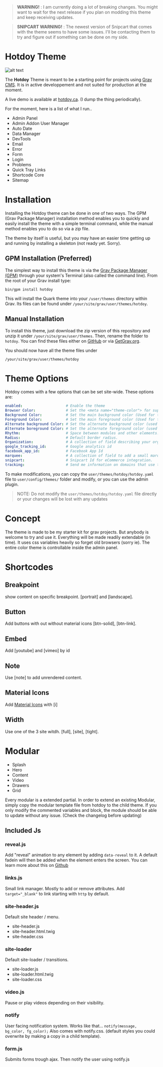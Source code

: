 > **WARNING!** : I am currently doing a lot of breaking changes. You might want to wait for the next release if you plan on modding this theme and keep receiving updates.

> **SNIPCART WARNING!** : The newest version of Snipcart that comes with the theme seems to have some issues. I'll be contacting them  to try and figure out if something can be done on my side.

# Hotdoy Theme

![alt text](https://raw.githubusercontent.com/hotdoy/grav-theme-hotdoy/master/screenshot.jpg)

The **Hotdoy** Theme is meant to be a starting point for projects using [Grav CMS](http://github.com/getgrav/grav).
It is in active developpement and not suited for production at the moment.

A live demo is available at [hotdoy.ca](https://hotdoy.ca). (I dump the thing periodically).

For the moment, here is a list of what I run..
* Admin Panel
* Admin Addon User Manager
* Auto Date
* Data Manager
* DevTools
* Email
* Error
* Form
* Login
* Problems
* Quick Tray Links
* Shortcode Core
* Sitemap

# Installation
Installing the Hotdoy theme can be done in one of two ways. The GPM (Grav Package Manager) installation method enables you to quickly and easily install the theme with a simple terminal command, while the manual method enables you to do so via a zip file.

The theme by itself is useful, but you may have an easier time getting up and running by installing a skeleton (not ready yet. Sorry).

## GPM Installation (Preferred)

The simplest way to install this theme is via the [Grav Package Manager (GPM)](http://learn.getgrav.org/advanced/grav-gpm) through your system's Terminal (also called the command line).  From the root of your Grav install type:

    bin/gpm install hotdoy

This will install the Quark theme into your `/user/themes` directory within Grav. Its files can be found under `/your/site/grav/user/themes/hotdoy`.

## Manual Installation

To install this theme, just download the zip version of this repository and unzip it under `/your/site/grav/user/themes`. Then, rename the folder to `hotdoy`. You can find these files either on [GitHub](https://github.com/getgrav/grav-theme-hotdoy) or via [GetGrav.org](http://getgrav.org/downloads/themes).

You should now have all the theme files under

    /your/site/grav/user/themes/hotdoy

# Theme Options

Hotdoy comes with a few options that can be set site-wide.  These options are:

```yaml
enabled:                    # Enable the theme
Browser Color:              # Set the <meta name="theme-color"> for supported browsers.
Background Color:           # Set the main background color (Used for text, modules and other non-interactive elements).
Foreground Color:           # Set the main foreground color (Used for text, modules and other non-interactive elements).
Alternate background Color: # Set the alternate background color (used in buttons, link and other interactive elements).
Alternate boreground Color: # Set the alternate foreground color (used in buttons, link and other interactive elements).
Rhythm:                     # Space between modules and other elements.
Radius:                     # Default border radius.
Organization:               # A collection of field describing your organization (generate schema).
google_tracking_id:         # Google analytics id
facebook_app_id:            # Facebook App Id
marquee:                    # A collection of field to add a small marquee at the top of every page.
snipcart:                   # Snipcart Id for eCommerce integration.
tracking:                   # Send me information on domains that use the theme so I know what not to break.
```

To make modifications, you can copy the `user/themes/hotdoy/hotdoy.yaml` file to `user/config/themes/` folder and modify, or you can use the admin plugin.

> NOTE: Do not modify the `user/themes/hotdoy/hotdoy.yaml` file directly or your changes will be lost with any updates

# Concept
The theme is made to be my starter kit for grav projects. But anybody is welcome to try and use it.
Everything will be made readily extendable (in time). It uses css variables heavily so forget old browsers (sorry ie).
The entire color theme is controllable inside the admin panel.

# Shortcodes

## Breakpoint
show content on specific breakpoint.
[portrait] and [landscape].

## Button
Add buttons with out without material icons
[btn-solid], [btn-link].

## Embed
Add [youtube] and [vimeo] by id

## Note
Use [note] to add unrendered content.

## Material Icons
Add [Material Icons](https://material.io/resources/icons/) with [i]

## Width
Use one of the 3 site witdh. [full], [site], [tight].

# Modular
* Splash
* Hero
* Content
* Video
* Drawers
* Grid

Every modular is a extended partial. In order to extend an existing Modular, simply copy the modular template file from hotdoy to the child theme. 
If you only modify the commented variables and block, the module should be able to update without any issue. (Check the changelog before updating)

## Included Js

### reveal.js
Add "reveal" animation to any element by adding ```data-reveal``` to it.
A default fadein will then be added when the element enters the screen.
You can learn more about this on [Github](https://github.com/hotdoy/reveal.js/blob/master/README.md) 

### links.js
Small link manager. Mostly to add or remove attributes.
Add ```target="_blank"``` to link starting with ```http``` by default.

### site-header.js
Default site header / menu.
* site-header.js
* site-header.html.twig
* site-header.css

### site-loader
Default site-loader / transitions.
* site-loader.js
* site-loader.html.twig
* site-loader.css

### video.js
Pause or play videos depending on their visibility.

### notify
User facing notification system. Works like that...
``` notify(message, bg_color, fg_color); ```
Also comes with notify.css. (default styles you could overwrite by making a copy in a child template).

### form.js
Submits forms trough ajax. Then notify the user using notify.js
